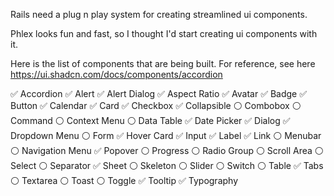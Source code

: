 Rails need a plug n play system for creating streamlined ui components.

Phlex looks fun and fast, so I thought I'd start creating ui components with it.

Here is the list of components that are being built. For reference, see here https://ui.shadcn.com/docs/components/accordion

✅ Accordion
✅ Alert
✅ Alert Dialog
✅ Aspect Ratio
✅ Avatar
✅ Badge
✅ Button
✅ Calendar
✅ Card
✅ Checkbox
✅ Collapsible
⚪️ Combobox
⚪️ Command
⚪️ Context Menu
⚪️ Data Table
✅ Date Picker
✅ Dialog
✅ Dropdown Menu
⚪️ Form
✅ Hover Card
✅ Input
✅ Label
✅ Link
⚪️ Menubar
⚪️ Navigation Menu
✅ Popover
⚪️ Progress
⚪️ Radio Group
⚪️ Scroll Area
⚪️ Select
⚪️ Separator
✅ Sheet
⚪️ Skeleton
⚪️ Slider
⚪️ Switch
⚪️ Table
✅ Tabs
⚪️ Textarea
⚪️ Toast
⚪️ Toggle
✅ Tooltip
✅ Typography
